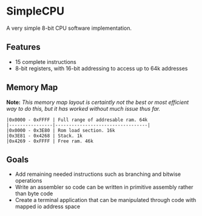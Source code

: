 # SimpleCPU
 A very simple 8-bit CPU software implementation. 
 
 ## Features
 <ul>
	<li>15 complete instructions</li>
	<li>8-bit registers, with 16-bit addressing to access up to 64k addresses</li>
 </ul>
 
 ## Memory Map
 **Note:** *This memory map layout is certaintly not the best or most efficient way to do this, but it has worked without much issue thus far.*
 
	|0x0000 - 0xFFFF | Full range of addresable ram. 64k
	|----------------|----------------------------------|
	|0x0000 - 0x3E80 | Rom load section. 16k			
	|0x3E81 - 0x4268 | Stack. 1k						
	|0x4269 - 0xFFFF | Free ram. 46k					
	
 ## Goals
 <ul> 
	<li>Add remaining needed instructions such as branching and bitwise operations</li>
	<li>Write an assembler so code can be written in primitive assembly rather than byte code</li>
	<li>Create a terminal application that can be manipulated through code with mapped io address space</li>
 </ul> 
